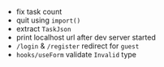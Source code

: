 - fix task count
- quit using `import()`
- extract `TaskJson`
- print localhost url after dev server started
- `/login` & `/register` redirect for `guest`
- `hooks/useForm` validate `Invalid` type
